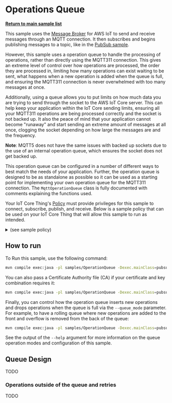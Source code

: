 # Operations Queue

[**Return to main sample list**](../README.md)

This sample uses the
[Message Broker](https://docs.aws.amazon.com/iot/latest/developerguide/iot-message-broker.html)
for AWS IoT to send and receive messages through an MQTT connection. It then subscribes and begins publishing messages to a topic, like in the [PubSub sample](../BasicPubSub/README.md).

However, this sample uses a operation queue to handle the processing of operations, rather than directly using the MQTT311 connection. This gives an extreme level of control over how operations are processed, the order they are processed in, limiting how many operations can exist waiting to be sent, what happens when a new operation is added when the queue is full, and ensuring the MQTT311 connection is never overwhelmed with too many messages at once.

Additionally, using a queue allows you to put limits on how much data you are trying to send through the socket to the AWS IoT Core server. This can help keep your application within the IoT Core sending limits, ensuring all your MQTT311 operations are being processed correctly and the socket is not backed up. It also the peace of mind that your application cannot become "runaway" and start sending an extreme amount of messages at all once, clogging the socket depending on how large the messages are and the frequency.

**Note**: MQTT5 does not have the same issues with backed up sockets due to the use of an internal operation queue, which ensures the socket does not get backed up.

This operation queue can be configured in a number of different ways to best match the needs of your application. Further, the operation queue is designed to be as standalone as possible so it can be used as a starting point for implementing your own operation queue for the MQTT311 connection. The `MqttOperationQueue` class is fully documented with comments explaining the functions used.

Your IoT Core Thing's [Policy](https://docs.aws.amazon.com/iot/latest/developerguide/iot-policies.html) must provide privileges for this sample to connect, subscribe, publish, and receive. Below is a sample policy that can be used on your IoT Core Thing that will allow this sample to run as intended.

<details>
<summary>(see sample policy)</summary>
<pre>
{
  "Version": "2012-10-17",
  "Statement": [
    {
      "Effect": "Allow",
      "Action": [
        "iot:Publish",
        "iot:Receive"
      ],
      "Resource": [
        "arn:aws:iot:<b>region</b>:<b>account</b>:topic/test/topic"
      ]
    },
    {
      "Effect": "Allow",
      "Action": [
        "iot:Subscribe"
      ],
      "Resource": [
        "arn:aws:iot:<b>region</b>:<b>account</b>:topicfilter/test/topic"
      ]
    },
    {
      "Effect": "Allow",
      "Action": [
        "iot:Connect"
      ],
      "Resource": [
        "arn:aws:iot:<b>region</b>:<b>account</b>:client/test-*"
      ]
    }
  ]
}
</pre>

Replace with the following with the data from your AWS account:
* `<region>`: The AWS IoT Core region where you created your AWS IoT Core thing you wish to use with this sample. For example `us-east-1`.
* `<account>`: Your AWS IoT Core account ID. This is the set of numbers in the top right next to your AWS account name when using the AWS IoT Core website.

Note that in a real application, you may want to avoid the use of wildcards in your ClientID or use them selectively. Please follow best practices when working with AWS on production applications using the SDK. Also, for the purposes of this sample, please make sure your policy allows a client ID of `test-*` to connect or use `--client_id <client ID here>` to send the client ID your policy supports.

</details>

## How to run

To Run this sample, use the following command:

```sh
mvn compile exec:java -pl samples/OperationQueue -Dexec.mainClass=pubsub.PubSub -Dexec.args="--endpoint <endpoint> --cert <path to certificate> --key <path to private key>"
```

You can also pass a Certificate Authority file (CA) if your certificate and key combination requires it:

```sh
mvn compile exec:java -pl samples/OperationQueue -Dexec.mainClass=pubsub.PubSub -Dexec.args="--endpoint <endpoint> --cert <path to certificate> --key <path to private key> --ca_file <path to CA file>"
```

Finally, you can control how the operation queue inserts new operations and drops operations when the queue is full via the `--queue_mode` parameter. For example, to have a rolling queue where new operations are added to the front and overflow is removed from the back of the queue:

```sh
mvn compile exec:java -pl samples/OperationQueue -Dexec.mainClass=pubsub.PubSub -Dexec.args="--endpoint <endpoint> --cert <path to certificate> --key <path to private key> --queue_mode 1"
```

See the output of the `--help` argument for more information on the queue operation modes and configuration of this sample.


## Queue Design

TODO

### Operations outside of the queue and retries

TODO
